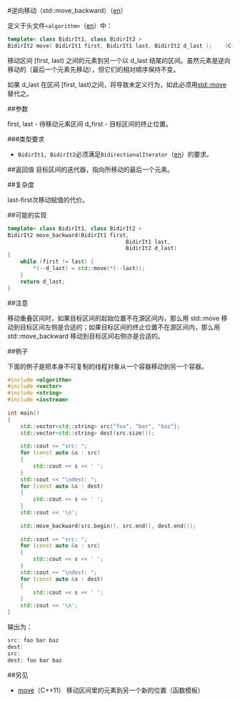 #逆向移动（std::move_backward）（[en](http://en.cppreference.com/w/cpp/header/algorithm/move_backward)）

定义于头文件`<algorithm>`（[en](http://en.cppreference.com/w/cpp/header/algorithm)）中：

```C++
template< class BidirIt1, class BidirIt2 >
BidirIt2 move( BidirIt1 first, BidirIt1 last, BidirIt2 d_last );    (C++11 - )
```

移动区间 [first, last) 之间的元素到另一个以 d_last 结尾的区间。虽然元素是逆向移动的（最后一个元素先移动），但它们的相对顺序保持不变。

如果 d_last 在区间 [first, last)之间，将导致未定义行为，如此必须用[std::move](move.md)替代之。

##参数

first, last - 待移动元素区间
    d_first - 目标区间的终止位置。

###类型要求

- `BidirIt1, BidirIt2`必须满足`BidirectionalIterator`（[en](http://en.cppreference.com/w/cpp/concept/BidirectionalIterator)）的要求。

##返回值
目标区间的迭代器，指向所移动的最后一个元素。

##复杂度

last-first次移动赋值的代价。

##可能的实现

```C++
template< class BidirIt1, class BidirIt2 >
BidirIt2 move_backward(BidirIt1 first,
                                     BidirIt1 last,
                                     BidirIt2 d_last)
{
    while (first != last) {
        *(--d_last) = std::move(*(--last));
    }
    return d_last;
}
```

##注意

移动重叠区间时，如果目标区间的起始位置不在源区间内，那么用 std::move 移动到目标区间左侧是合适的；如果目标区间的终止位置不在源区间内，那么用 std::move_backward 移动到目标区间右侧亦是合适的。

##例子

下面的例子是把本身不可复制的线程对象从一个容器移动到另一个容器。

```C++
#include <algorithm>
#include <vector>
#include <string>
#include <iostream>
 
int main()
{
    std::vector<std::string> src{"foo", "bar", "baz"};
    std::vector<std::string> dest(src.size());
 
    std::cout << "src: ";
    for (const auto &s : src)
    {
        std::cout << s << ' ';
    }   
    std::cout << "\ndest: ";
    for (const auto &s : dest)
    {
        std::cout << s << ' ';
    }   
    std::cout << '\n';
 
    std::move_backward(src.begin(), src.end(), dest.end());
 
    std::cout << "src: ";                                                       
    for (const auto &s : src)
    {
        std::cout << s << ' ';
    }   
    std::cout << "\ndest: ";
    for (const auto &s : dest)
    {
        std::cout << s << ' ';
    }   
    std::cout << '\n';
}
```

输出为：

```C++
src: foo bar baz 
dest:    
src:    
dest: foo bar baz
```

##另见

- [move](move.md)（C++11）           移动区间里的元素到另一个新的位置（函数模板）
